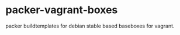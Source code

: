 packer-vagrant-boxes
====================

packer buildtemplates for debian stable based baseboxes for vagrant.

